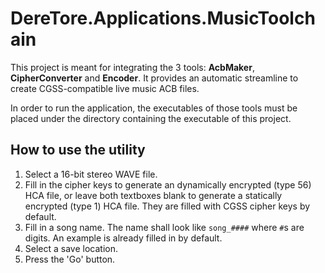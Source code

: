 ﻿# DereTore.Applications.MusicToolchain

This project is meant for integrating the 3 tools: **AcbMaker**, **CipherConverter** and **Encoder**.
It provides an automatic streamline to create CGSS-compatible live music ACB files.

In order to run the application, the executables of those tools must be placed under the directory
containing the executable of this project.

## How to use the utility

1. Select a 16-bit stereo WAVE file.
2. Fill in the cipher keys to generate an dynamically encrypted (type 56) HCA file, or leave both textboxes
blank to generate a statically encrypted (type 1) HCA file. They are filled with CGSS cipher keys by default.
3. Fill in a song name. The name shall look like `song_####` where `#`s are digits. An example is already
filled in by default.
4. Select a save location.
5. Press the 'Go' button.

